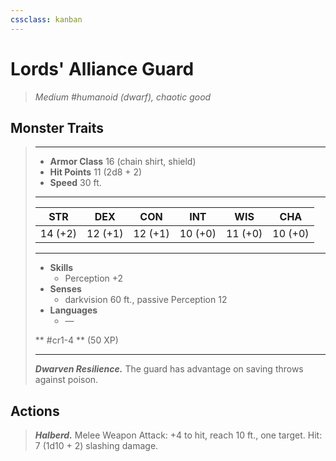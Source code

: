 ```yaml
---
cssclass: kanban
---
```


# Lords' Alliance Guard
>*Medium #humanoid (dwarf), chaotic good*
## Monster Traits
>___
>- **Armor Class** 16 (chain shirt, shield)
>- **Hit Points** 11 (2d8 + 2)
>- **Speed** 30 ft.
>___
>|STR|DEX|CON|INT|WIS|CHA|
>|:---:|:---:|:---:|:---:|:---:|:---:|
>|14 (+2)|12 (+1)|12 (+1)|10 (+0)|11 (+0)|10 (+0)|
>___
>- **Skills**
>	 - Perception +2
>- **Senses**
>	 - darkvision 60 ft., passive Perception 12
>- **Languages**
>	 - —
>
> ** #cr1-4 ** (50 XP)
>___
>***Dwarven Resilience.*** The guard has advantage on saving throws against poison.  
>
## Actions
>***Halberd.*** Melee Weapon Attack: +4 to hit, reach 10 ft., one target. Hit: 7 (1d10 + 2) slashing damage.
